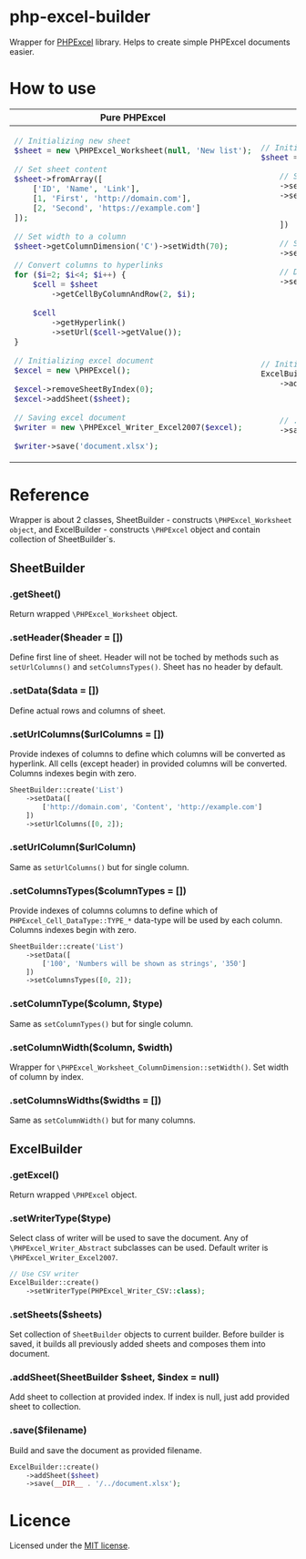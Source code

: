 # php-excel-builder

Wrapper for [PHPExcel](https://github.com/PHPOffice/PHPExcel) library.
Helps to create simple PHPExcel documents easier.

# How to use

<table>
<thead>
<th>Pure PHPExcel</th>
<th>With php-excel-builder</th>
</thead>
<tbody>
<tr>
<td>

```php
// Initializing new sheet
$sheet = new \PHPExcel_Worksheet(null, 'New list');

// Set sheet content
$sheet->fromArray([
    ['ID', 'Name', 'Link'],
    [1, 'First', 'http://domain.com'],
    [2, 'Second', 'https://example.com']
]);

// Set width to a column
$sheet->getColumnDimension('C')->setWidth(70);

// Convert columns to hyperlinks
for ($i=2; $i<4; $i++) {
    $cell = $sheet
        ->getCellByColumnAndRow(2, $i);

    $cell
        ->getHyperlink()
        ->setUrl($cell->getValue());
}

// Initializing excel document
$excel = new \PHPExcel();

$excel->removeSheetByIndex(0);
$excel->addSheet($sheet);

// Saving excel document
$writer = new \PHPExcel_Writer_Excel2007($excel);

$writer->save('document.xlsx');
```

</td>
<td>

```php
// Initializing new sheet
$sheet = SheetBuilder::create('New list')

    // Set sheet content
    ->setHeader(['ID', 'Name', 'Link'])
    ->setData([
        [1, 'First', 'http://domain.com'],
        [2, 'Second', 'https://example.com']
    ])

    // Set width to a column
    ->setColumnWidth('C', 70)

    // Define columns to be converted to hyperlinks
    ->setUrlColumn(2);








// Initializing excel document
ExcelBuilder::create()
    ->addSheet($sheet)



    // ...and saving it
    ->save('document.xlsx');



```

</td>
</tr>
</tbody>
</table>

# Reference

Wrapper is about 2 classes,
SheetBuilder - constructs `\PHPExcel_Worksheet object`,
and ExcelBuilder - constructs `\PHPExcel` object and contain collection of SheetBuilder`s.

## SheetBuilder

### .getSheet()

Return wrapped `\PHPExcel_Worksheet` object.

### .setHeader($header = [])

Define first line of sheet.
Header will not be toched by methods such as `setUrlColumns()` and `setColumnsTypes()`.
Sheet has no header by default.

### .setData($data = [])

Define actual rows and columns of sheet.

### .setUrlColumns($urlColumns = [])

Provide indexes of columns to define which columns will be converted as hyperlink.
All cells (except header) in provided columns will be converted.
Columns indexes begin with zero.

```php
SheetBuilder::create('List')
    ->setData([
        ['http://domain.com', 'Content', 'http://example.com']
    ])
    ->setUrlColumns([0, 2]);
```

### .setUrlColumn($urlColumn)

Same as `setUrlColumns()` but for single column.

### .setColumnsTypes($columnTypes = [])

Provide indexes of columns columns to define which of `PHPExcel_Cell_DataType::TYPE_*` data-type will be used by each column.
Columns indexes begin with zero.

```php
SheetBuilder::create('List')
    ->setData([
        ['100', 'Numbers will be shown as strings', '350']
    ])
    ->setColumnsTypes([0, 2]);
```

### .setColumnType($column, $type)

Same as `setColumnTypes()` but for single column.

### .setColumnWidth($column, $width)

Wrapper for `\PHPExcel_Worksheet_ColumnDimension::setWidth()`. Set width of column by index.

### .setColumnsWidths($widths = [])

Same as `setColumnWidth()` but for many columns.

## ExcelBuilder

### .getExcel()

Return wrapped `\PHPExcel` object.

### .setWriterType($type)

Select class of writer will be used to save the document.
Any of `\PHPExcel_Writer_Abstract` subclasses can be used.
Default writer is `\PHPExcel_Writer_Excel2007`.

```php
// Use CSV writer
ExcelBuilder::create()
    ->setWriterType(PHPExcel_Writer_CSV::class);
```

### .setSheets($sheets)

Set collection of `SheetBuilder` objects to current builder.
Before builder is saved, it builds all previously added sheets and composes them into document.

### .addSheet(SheetBuilder $sheet, $index = null)

Add sheet to collection at provided index.
If index is null, just add provided sheet to collection.

### .save($filename)

Build and save the document as provided filename.

```php
ExcelBuilder::create()
    ->addSheet($sheet)
    ->save(__DIR__ . '/../document.xlsx');
```

# Licence

Licensed under the [MIT license](https://github.com/dzhdmitry/php-excel-builder/blob/master/LICENSE.txt).
